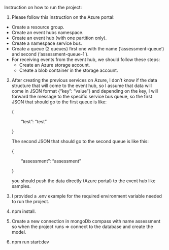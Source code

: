 Instruction on how to run the project:

1. Please follow this instruction on the Azure portal:
- Create a resource group.
- Create an event hubs namespace.
- Create an event hub (with one partition only).
- Create a namespace service bus.
- Create a queue (2 queues) first one with the name (‘assessment-queue’) and second (‘assessment-queue-1’).
- For receiving events from the event hub, we should follow these steps:
  - Create an Azure storage account.
  - Create a blob container in the storage account.

2. After creating the previous services on Azure, I don’t know if the data structure that will come to the event hub, so I assume that data will come in JSON format {“key”: “value”} and depending on the key, I will forward the message to the specific service bus queue, so the first JSON that should go to the first queue is like:

   {

   `	`“test”: “test”

   }

   The second JSON that should go to the second queue is like this:

   {

   `	`“assessment”: “assessment”

   }

   you should push the data directly (Azure portal) to the event hub like samples.

3. I provided a .env example for the required environment variable needed to run the project.
4. npm install.
5. Create a new connection in mongoDb compass with name assessment so when the project runs => connect to the database and create the model.
6. npm run start:dev
